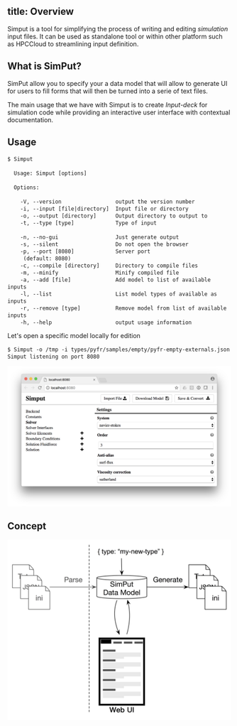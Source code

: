 title: Overview
---

Simput is a tool for simplifying the process of writing and editing *simulation* input files. 
It can be used as standalone tool or within other platform such as HPCCloud to streamlining input definition.

## What is SimPut?

SimPut allow you to specify your a data model that will allow to generate UI for users to fill forms that will then be turned into a serie of text files.

The main usage that we have with Simput is to create *Input-deck* for simulation code while providing an interactive user interface with contextual documentation.

## Usage

```
$ Simput

  Usage: Simput [options]

  Options:

    -V, --version                 output the version number
    -i, --input [file|directory]  Input file or directory
    -o, --output [directory]      Output directory to output to
    -t, --type [type]             Type of input
    
    -n, --no-gui                  Just generate output
    -s, --silent                  Do not open the browser
    -p, --port [8080]             Server port
     (default: 8080)
    -c, --compile [directory]     Directory to compile files
    -m, --minify                  Minify compiled file
    -a, --add [file]              Add model to list of available inputs
    -l, --list                    List model types of available as inputs
    -r, --remove [type]           Remove model from list of available inputs
    -h, --help                    output usage information
```

Let's open a specific model locally for edition

```
$ Simput -o /tmp -i types/pyfr/samples/empty/pyfr-empty-externals.json 
Simput listening on port 8080
```

![User Interface](simput-ui.png)

## Concept



![Concept](concept.jpg)
